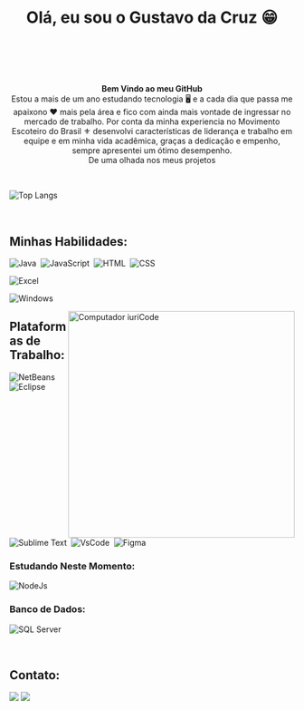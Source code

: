  
<div  align="center" style="margin-bottom:100px">
<h1 aling="center">Olá, eu sou o Gustavo da Cruz 😁</h1>
</div>
 
<p align="center"><strong>Bem Vindo ao meu GitHub</strong><br> Estou a mais de um ano estudando tecnologia 🖥️ e a cada dia que passa me apaixono ❤️ mais pela área e fico com ainda mais vontade de ingressar no mercado de trabalho. Por conta da minha experiencia no Movimento Escoteiro do Brasil ⚜️ desenvolvi características de liderança e trabalho em equipe e em minha vida acadêmica, graças a dedicação e empenho, sempre apresentei um ótimo desempenho. <br> De uma olhada nos meus projetos</p>&nbsp;


![Top Langs](https://github-readme-stats.vercel.app/api/top-langs/?username=GustavoCruz09&layout=compact)


 &nbsp;
 &nbsp;



## Minhas Habilidades:

![Java](https://img.shields.io/badge/OpenJDK-ED8B00?style=for-the-badge&logo=openjdk&logoColor=white)&nbsp;
![JavaScript](https://img.shields.io/badge/JavaScript-323330?style=for-the-badge&logo=javascript&logoColor=F7DF1E)&nbsp;
![HTML](https://img.shields.io/badge/HTML5-E34F26?style=for-the-badge&logo=html5&logoColor=white)&nbsp;
![CSS](https://img.shields.io/badge/CSS3-1572B6?style=for-the-badge&logo=css3&logoColor=white)&nbsp;

![Excel](https://img.shields.io/badge/Microsoft_Excel-217346?style=for-the-badge&logo=microsoft-excel&logoColor=white)&nbsp;

![Windows](https://img.shields.io/badge/Windows-0078D6?style=for-the-badge&logo=windows&logoColor=white)&nbsp;

<img src="https://raw.githubusercontent.com/MicaelliMedeiros/micaellimedeiros/master/image/computer-illustration.png" min-width="400px" max-width="400px" width="400px" align="right" alt="Computador iuriCode">

## Plataformas de Trabalho:

![NetBeans](https://img.shields.io/badge/apache%20netbeans-1B6AC6?style=for-the-badge&logo=apache%20netbeans%20IDE&logoColor=white)&nbsp;
![Eclipse](https://img.shields.io/badge/Eclipse-2C2255?style=for-the-badge&logo=eclipse&logoColor=white)&nbsp;
![Sublime Text](https://img.shields.io/badge/sublime_text-%23575757.svg?&style=for-the-badge&logo=sublime-text&logoColor=important)&nbsp;
![VsCode](https://img.shields.io/badge/VSCode-0078D4?style=for-the-badge&logo=visual%20studio%20code&logoColor=white)&nbsp;
![Figma](https://img.shields.io/badge/Figma-F24E1E?style=for-the-badge&logo=figma&logoColor=white)&nbsp;

### Estudando Neste Momento:

![NodeJs](	https://img.shields.io/badge/Node%20js-339933?style=for-the-badge&logo=nodedotjs&logoColor=white)&nbsp;

### Banco de Dados:

![SQL Server](https://img.shields.io/badge/Microsoft%20SQL%20Server-CC2927?style=for-the-badge&logo=microsoft%20sql%20server&logoColor=white)&nbsp;

&nbsp;
&nbsp;

## Contato:

<a href = "mailto:contato.dacruz.gustavo09@gmail.com"> <img src="https://img.shields.io/badge/-Gmail-%23333?style=for-the-badge&logo=gmail&logoColor=white" target="_blank"></a>
<a href="https://www.linkedin.com/in/gustavo-da-cruz-santos-250351225/" target="_blank"><img src="https://img.shields.io/badge/-LinkedIn-%230077B5?style=for-the-badge&logo=linkedin&logoColor=white"  target="_blank"></a> 

 

